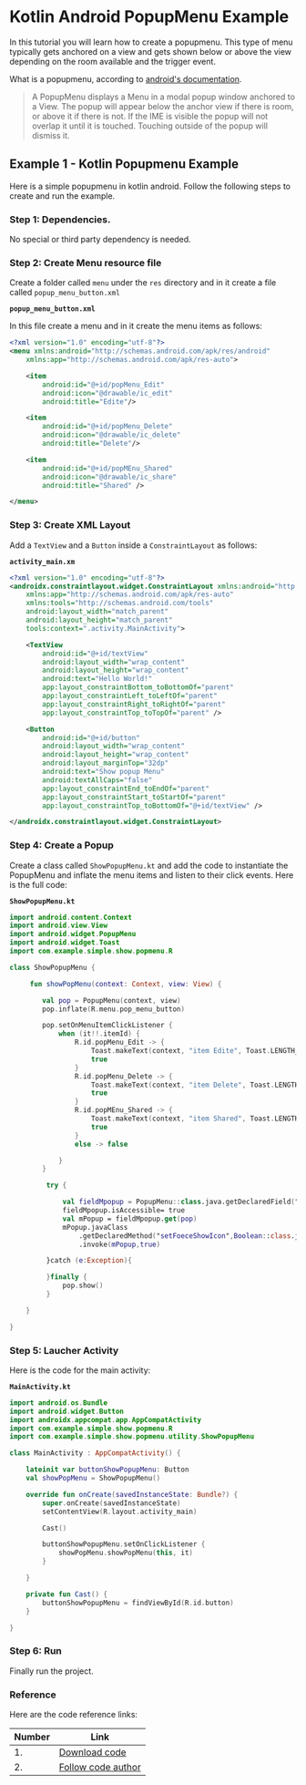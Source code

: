 # Kotlin Android PopupMenu Example


In this tutorial you will learn how to create a popupmenu. This type of menu typically gets anchored on a view and gets shown below or above the view depending on the room available and the trigger event.


What is a popupmenu, according to [android's documentation](https://developer.android.com/reference/android/widget/PopupMenu).

> A PopupMenu displays a Menu in a modal popup window anchored to a View. The popup will appear below the anchor view if there is room, or above it if there is not. If the IME is visible the popup will not overlap it until it is touched. Touching outside of the popup will dismiss it.

## Example 1 - Kotlin Popupmenu Example

Here is a simple popupmenu in kotlin android. Follow the following steps to create and run the example.

### Step 1: Dependencies.

No special or third party dependency is needed.

### Step 2: Create Menu resource file

Create a folder called `menu` under the `res` directory and in it create a file called `popup_menu_button.xml`

**`popup_menu_button.xml`**

In this file create a menu and in it create the menu items as follows:

```xml
<?xml version="1.0" encoding="utf-8"?>
<menu xmlns:android="http://schemas.android.com/apk/res/android"
    xmlns:app="http://schemas.android.com/apk/res-auto">

    <item
        android:id="@+id/popMenu_Edit"
        android:icon="@drawable/ic_edit"
        android:title="Edite"/>

    <item
        android:id="@+id/popMenu_Delete"
        android:icon="@drawable/ic_delete"
        android:title="Delete"/>

    <item
        android:id="@+id/popMEnu_Shared"
        android:icon="@drawable/ic_share"
        android:title="Shared" />

</menu>
```

### Step 3: Create XML Layout

Add a `TextView` and a `Button` inside a `ConstraintLayout` as follows:

**`activity_main.xm`**

```xml
<?xml version="1.0" encoding="utf-8"?>
<androidx.constraintlayout.widget.ConstraintLayout xmlns:android="http://schemas.android.com/apk/res/android"
    xmlns:app="http://schemas.android.com/apk/res-auto"
    xmlns:tools="http://schemas.android.com/tools"
    android:layout_width="match_parent"
    android:layout_height="match_parent"
    tools:context=".activity.MainActivity">

    <TextView
        android:id="@+id/textView"
        android:layout_width="wrap_content"
        android:layout_height="wrap_content"
        android:text="Hello World!"
        app:layout_constraintBottom_toBottomOf="parent"
        app:layout_constraintLeft_toLeftOf="parent"
        app:layout_constraintRight_toRightOf="parent"
        app:layout_constraintTop_toTopOf="parent" />

    <Button
        android:id="@+id/button"
        android:layout_width="wrap_content"
        android:layout_height="wrap_content"
        android:layout_marginTop="32dp"
        android:text="Show popup Menu"
        android:textAllCaps="false"
        app:layout_constraintEnd_toEndOf="parent"
        app:layout_constraintStart_toStartOf="parent"
        app:layout_constraintTop_toBottomOf="@+id/textView" />

</androidx.constraintlayout.widget.ConstraintLayout>
```

### Step 4: Create a Popup

Create a class called `ShowPopupMenu.kt` and add the code to instantiate the PopupMenu and inflate the menu items and listen to their click events. Here is the full code:

**`ShowPopupMenu.kt`**

```kotlin
import android.content.Context
import android.view.View
import android.widget.PopupMenu
import android.widget.Toast
import com.example.simple.show.popmenu.R

class ShowPopupMenu {

     fun showPopMenu(context: Context, view: View) {

        val pop = PopupMenu(context, view)
        pop.inflate(R.menu.pop_menu_button)

        pop.setOnMenuItemClickListener {
            when (it!!.itemId) {
                R.id.popMenu_Edit -> {
                    Toast.makeText(context, "item Edite", Toast.LENGTH_SHORT).show()
                    true
                }
                R.id.popMenu_Delete -> {
                    Toast.makeText(context, "item Delete", Toast.LENGTH_SHORT).show()
                    true
                }
                R.id.popMEnu_Shared -> {
                    Toast.makeText(context, "item Shared", Toast.LENGTH_SHORT).show()
                    true
                }
                else -> false

            }
        }

         try {

             val fieldMpopup = PopupMenu::class.java.getDeclaredField("mPopup")
             fieldMpopup.isAccessible= true
             val mPopup = fieldMpopup.get(pop)
             mPopup.javaClass
                 .getDeclaredMethod("setFoeceShowIcon",Boolean::class.java)
                 .invoke(mPopup,true)

         }catch (e:Exception){

         }finally {
             pop.show()
         }

    }

}
```

### Step 5: Laucher Activity

Here is the code for the main activity:

**`MainActivity.kt`**

```kotlin
import android.os.Bundle
import android.widget.Button
import androidx.appcompat.app.AppCompatActivity
import com.example.simple.show.popmenu.R
import com.example.simple.show.popmenu.utility.ShowPopupMenu

class MainActivity : AppCompatActivity() {

    lateinit var buttonShowPopupMenu: Button
    val showPopMenu = ShowPopupMenu()

    override fun onCreate(savedInstanceState: Bundle?) {
        super.onCreate(savedInstanceState)
        setContentView(R.layout.activity_main)

        Cast()

        buttonShowPopupMenu.setOnClickListener {
            showPopMenu.showPopMenu(this, it)
        }

    }

    private fun Cast() {
        buttonShowPopupMenu = findViewById(R.id.button)
    }

}
```

### Step 6: Run

Finally run the project.

### Reference

Here are the code reference links:

| Number | Link |
| --- | --- |
| 1. | [Download code](https://github.com/alirezabashi98/simple-pop-menu/archive/refs/heads/master.zip) |
| 2. | [Follow code author](https://github.com/alirezabashi98/) |
